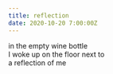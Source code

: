 ```yaml
---
title: reflection
date: 2020-10-20 7:00:00Z
---
```


in the empty wine bottle  
I woke up on the floor next to  
a reflection of me
